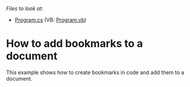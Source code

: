 <!-- default file list -->
*Files to look at*:

* [Program.cs](./CS/AddBookmarks/Program.cs) (VB: [Program.vb](./VB/AddBookmarks/Program.vb))
<!-- default file list end -->
# How to add bookmarks to a document


This example shows how to create bookmarks in code and add them to a document.

<br/>


